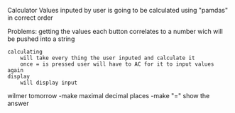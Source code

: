 Calculator
    Values inputed by user is going to be calculated using "pamdas" in correct order

Problems:
    getting the values
        each button correlates to a number wich will be pushed into a string
    
    calculating
        will take every thing the user inputed and calculate it
        once = is pressed user will have to AC for it to input values again
    display
        will display input 
wilmer tomorrow
 -make maximal decimal places 
 -make "=" show the answer